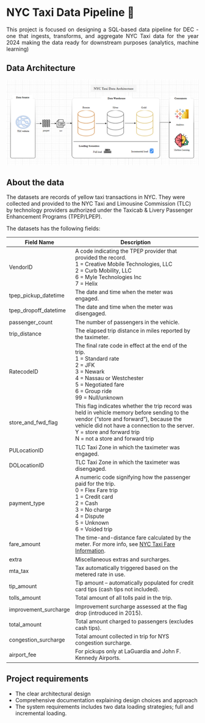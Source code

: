 # NYC Taxi Data Pipeline 🚕

<p align="justify">
This project is focused on designing a SQL-based data pipeline for DEC - one that ingests, transforms, and aggregate NYC Taxi data for the year 2024 making the data ready for downstream purposes (analytics, machine learning)
</p>

## Data Architecture

![Pipeline Diagram](docs/architecture_design.PNG)






## About the data
The datasets are records of yellow taxi transactions in NYC. They were collected and provided to the NYC Taxi and Limousine Commission (TLC) by technology providers authorized under the Taxicab & Livery Passenger Enhancement Programs (TPEP/LPEP). 

The datasets has the following fields:

| **Field Name** | **Description** |
|----------------|-----------------|
| VendorID | A code indicating the TPEP provider that provided the record.<br>1 = Creative Mobile Technologies, LLC<br>2 = Curb Mobility, LLC<br>6 = Myle Technologies Inc<br>7 = Helix |
| tpep_pickup_datetime | The date and time when the meter was engaged. |
| tpep_dropoff_datetime | The date and time when the meter was disengaged. |
| passenger_count | The number of passengers in the vehicle. |
| trip_distance | The elapsed trip distance in miles reported by the taximeter. |
| RatecodeID | The final rate code in effect at the end of the trip.<br>1 = Standard rate<br>2 = JFK<br>3 = Newark<br>4 = Nassau or Westchester<br>5 = Negotiated fare<br>6 = Group ride<br>99 = Null/unknown |
| store_and_fwd_flag | This flag indicates whether the trip record was held in vehicle memory before sending to the vendor (“store and forward”), because the vehicle did not have a connection to the server.<br>Y = store and forward trip<br>N = not a store and forward trip |
| PULocationID | TLC Taxi Zone in which the taximeter was engaged. |
| DOLocationID | TLC Taxi Zone in which the taximeter was disengaged. |
| payment_type | A numeric code signifying how the passenger paid for the trip.<br>0 = Flex Fare trip<br>1 = Credit card<br>2 = Cash<br>3 = No charge<br>4 = Dispute<br>5 = Unknown<br>6 = Voided trip |
| fare_amount | The time-and-distance fare calculated by the meter. For more info, see [NYC Taxi Fare Information](https://www.nyc.gov/site/tlc/passengers/taxi-fare.page). |
| extra | Miscellaneous extras and surcharges. |
| mta_tax | Tax automatically triggered based on the metered rate in use. |
| tip_amount | Tip amount – automatically populated for credit card tips (cash tips not included). |
| tolls_amount | Total amount of all tolls paid in the trip. |
| improvement_surcharge | Improvement surcharge assessed at the flag drop (introduced in 2015). |
| total_amount | Total amount charged to passengers (excludes cash tips). |
| congestion_surcharge | Total amount collected in trip for NYS congestion surcharge. |
| airport_fee | For pickups only at LaGuardia and John F. Kennedy Airports. |


## Project requirements
- The clear architectural design
- Comprehensive documentation explaining design choices and approach
- The system requirements includes two data loading strategies; full and incremental loading.





